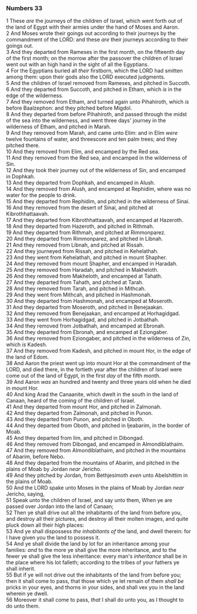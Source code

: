 ### Numbers 33

1 These *are* the journeys of the children of Israel, which went forth out of the land of Egypt with their armies under the hand of Moses and Aaron.  
2 And Moses wrote their goings out according to their journeys by the commandment of the LORD: and these *are* their journeys according to their goings out.  
3 And they departed from Rameses in the first month, on the fifteenth day of the first month; on the morrow after the passover the children of Israel went out with an high hand in the sight of all the Egyptians.  
4 For the Egyptians buried all *their* firstborn, which the LORD had smitten among them: upon their gods also the LORD executed judgments.  
5 And the children of Israel removed from Rameses, and pitched in Succoth.  
6 And they departed from Succoth, and pitched in Etham, which *is* in the edge of the wilderness.  
7 And they removed from Etham, and turned again unto Pihahiroth, which *is* before Baalzephon: and they pitched before Migdol.  
8 And they departed from before Pihahiroth, and passed through the midst of the sea into the wilderness, and went three days' journey in the wilderness of Etham, and pitched in Marah.  
9 And they removed from Marah, and came unto Elim: and in Elim *were* twelve fountains of water, and threescore and ten palm trees; and they pitched there.  
10 And they removed from Elim, and encamped by the Red sea.  
11 And they removed from the Red sea, and encamped in the wilderness of Sin.  
12 And they took their journey out of the wilderness of Sin, and encamped in Dophkah.  
13 And they departed from Dophkah, and encamped in Alush.  
14 And they removed from Alush, and encamped at Rephidim, where was no water for the people to drink.  
15 And they departed from Rephidim, and pitched in the wilderness of Sinai.  
16 And they removed from the desert of Sinai, and pitched at Kibrothhattaavah.  
17 And they departed from Kibrothhattaavah, and encamped at Hazeroth.  
18 And they departed from Hazeroth, and pitched in Rithmah.  
19 And they departed from Rithmah, and pitched at Rimmonparez.  
20 And they departed from Rimmonparez, and pitched in Libnah.  
21 And they removed from Libnah, and pitched at Rissah.  
22 And they journeyed from Rissah, and pitched in Kehelathah.  
23 And they went from Kehelathah, and pitched in mount Shapher.  
24 And they removed from mount Shapher, and encamped in Haradah.  
25 And they removed from Haradah, and pitched in Makheloth.  
26 And they removed from Makheloth, and encamped at Tahath.  
27 And they departed from Tahath, and pitched at Tarah.  
28 And they removed from Tarah, and pitched in Mithcah.  
29 And they went from Mithcah, and pitched in Hashmonah.  
30 And they departed from Hashmonah, and encamped at Moseroth.  
31 And they departed from Moseroth, and pitched in Benejaakan.  
32 And they removed from Benejaakan, and encamped at Horhagidgad.  
33 And they went from Horhagidgad, and pitched in Jotbathah.  
34 And they removed from Jotbathah, and encamped at Ebronah.  
35 And they departed from Ebronah, and encamped at Eziongaber.  
36 And they removed from Eziongaber, and pitched in the wilderness of Zin, which *is* Kadesh.  
37 And they removed from Kadesh, and pitched in mount Hor, in the edge of the land of Edom.  
38 And Aaron the priest went up into mount Hor at the commandment of the LORD, and died there, in the fortieth year after the children of Israel were come out of the land of Egypt, in the first *day* of the fifth month.  
39 And Aaron *was* an hundred and twenty and three years old when he died in mount Hor.  
40 And king Arad the Canaanite, which dwelt in the south in the land of Canaan, heard of the coming of the children of Israel.  
41 And they departed from mount Hor, and pitched in Zalmonah.  
42 And they departed from Zalmonah, and pitched in Punon.  
43 And they departed from Punon, and pitched in Oboth.  
44 And they departed from Oboth, and pitched in Ijeabarim, in the border of Moab.  
45 And they departed from Iim, and pitched in Dibongad.  
46 And they removed from Dibongad, and encamped in Almondiblathaim.  
47 And they removed from Almondiblathaim, and pitched in the mountains of Abarim, before Nebo.  
48 And they departed from the mountains of Abarim, and pitched in the plains of Moab by Jordan *near* Jericho.  
49 And they pitched by Jordan, from Bethjesimoth *even* unto Abelshittim in the plains of Moab.  
50 And the LORD spake unto Moses in the plains of Moab by Jordan *near* Jericho, saying,  
51 Speak unto the children of Israel, and say unto them, When ye are passed over Jordan into the land of Canaan;  
52 Then ye shall drive out all the inhabitants of the land from before you, and destroy all their pictures, and destroy all their molten images, and quite pluck down all their high places:  
53 And ye shall dispossess *the inhabitants of* the land, and dwell therein: for I have given you the land to possess it.  
54 And ye shall divide the land by lot for an inheritance among your families: *and* to the more ye shall give the more inheritance, and to the fewer ye shall give the less inheritance: every man's *inheritance* shall be in the place where his lot falleth; according to the tribes of your fathers ye shall inherit.  
55 But if ye will not drive out the inhabitants of the land from before you; then it shall come to pass, that those which ye let remain of them *shall be* pricks in your eyes, and thorns in your sides, and shall vex you in the land wherein ye dwell.  
56 Moreover it shall come to pass, *that* I shall do unto you, as I thought to do unto them.  

